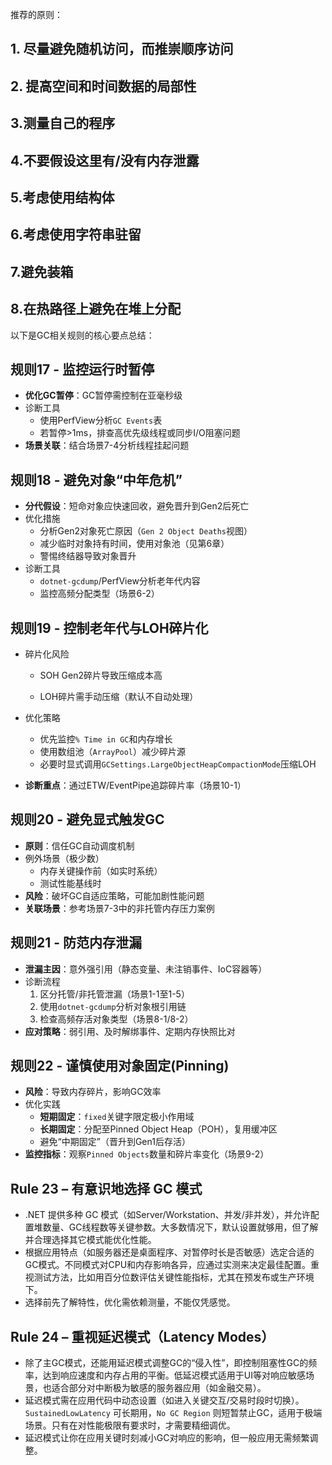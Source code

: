 推荐的原则：

## 1. 尽量避免随机访问，而推崇顺序访问

## 2. 提高空间和时间数据的局部性

## 3.测量自己的程序

## 4.不要假设这里有/没有内存泄露

## 5.考虑使用结构体

## 6.考虑使用字符串驻留

## 7.避免装箱

## 8.在热路径上避免在堆上分配

以下是GC相关规则的核心要点总结：

## 规则17 - 监控运行时暂停

- **优化GC暂停**：GC暂停需控制在亚毫秒级
- 诊断工具
  - 使用PerfView分析`GC Events`表
  - 若暂停>1ms，排查高优先级线程或同步I/O阻塞问题
- **场景关联**：结合场景7-4分析线程挂起问题

## 规则18 - 避免对象“中年危机”

- **分代假设**：短命对象应快速回收，避免晋升到Gen2后死亡
- 优化措施
  - 分析Gen2对象死亡原因（`Gen 2 Object Deaths`视图）
  - 减少临时对象持有时间，使用对象池（见第6章）
  - 警惕终结器导致对象晋升
- 诊断工具
  - `dotnet-gcdump`/PerfView分析老年代内容
  - 监控高频分配类型（场景6-2）

## 规则19 - 控制老年代与LOH碎片化

- 碎片化风险

  - SOH Gen2碎片导致压缩成本高

  - LOH碎片需手动压缩（默认不自动处理）

- 优化策略
  - 优先监控`% Time in GC`和内存增长
  - 使用数组池（`ArrayPool`）减少碎片源
  - 必要时显式调用`GCSettings.LargeObjectHeapCompactionMode`压缩LOH
- **诊断重点**：通过ETW/EventPipe追踪碎片率（场景10-1）

## 规则20 - 避免显式触发GC

- **原则**：信任GC自动调度机制
- 例外场景（极少数）
  - 内存关键操作前（如实时系统）
  - 测试性能基线时
- **风险**：破坏GC自适应策略，可能加剧性能问题
- **关联场景**：参考场景7-3中的非托管内存压力案例

## 规则21 - 防范内存泄漏

- **泄漏主因**：意外强引用（静态变量、未注销事件、IoC容器等）
- 诊断流程
  1. 区分托管/非托管泄漏（场景1-1至1-5）
  2. 使用`dotnet-gcdump`分析对象根引用链
  3. 检查高频存活对象类型（场景8-1/8-2）
- **应对策略**：弱引用、及时解绑事件、定期内存快照比对

## 规则22 - 谨慎使用对象固定(Pinning)

- **风险**：导致内存碎片，影响GC效率
- 优化实践
  - **短期固定**：`fixed`关键字限定极小作用域
  - **长期固定**：分配至Pinned Object Heap（POH），复用缓冲区
  - 避免“中期固定”（晋升到Gen1后存活）
- **监控指标**：观察`Pinned Objects`数量和碎片率变化（场景9-2）

## Rule 23 – **有意识地选择 GC 模式**

- .NET 提供多种 GC 模式（如Server/Workstation、并发/非并发），并允许配置堆数量、GC线程数等关键参数。大多数情况下，默认设置就够用，但了解并合理选择其它模式能优化性能。
- 根据应用特点（如服务器还是桌面程序、对暂停时长是否敏感）选定合适的GC模式。不同模式对CPU和内存影响各异，应通过实测来决定最佳配置。重视测试方法，比如用百分位数评估关键性能指标，尤其在预发布或生产环境下。
- 选择前先了解特性，优化需依赖测量，不能仅凭感觉。

## Rule 24 – **重视延迟模式（Latency Modes）**

- 除了主GC模式，还能用延迟模式调整GC的“侵入性”，即控制阻塞性GC的频率，达到响应速度和内存占用的平衡。低延迟模式适用于UI等对响应敏感场景，也适合部分对中断极为敏感的服务器应用（如金融交易）。
- 延迟模式需在应用代码中动态设置（如进入关键交互/交易时段时切换）。`SustainedLowLatency` 可长期用，`No GC Region` 则短暂禁止GC，适用于极端场景。只有在对性能极限有要求时，才需要精细调优。
- 延迟模式让你在应用关键时刻减小GC对响应的影响，但一般应用无需频繁调整。
